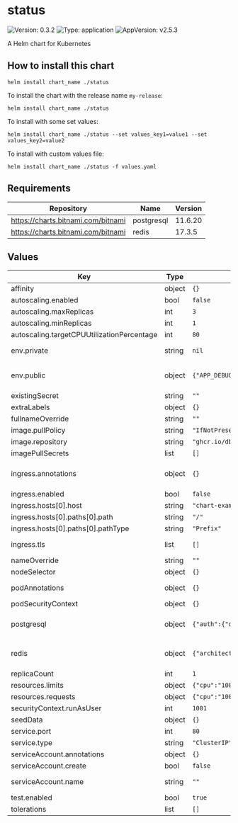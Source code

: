 # status

![Version: 0.3.2](https://img.shields.io/badge/Version-0.3.2-informational?style=flat-square) ![Type: application](https://img.shields.io/badge/Type-application-informational?style=flat-square) ![AppVersion: v2.5.3](https://img.shields.io/badge/AppVersion-v2.5.3-informational?style=flat-square)

A Helm chart for Kubernetes

## How to install this chart

```console
helm install chart_name ./status
```

To install the chart with the release name `my-release`:

```console
helm install chart_name ./status
```

To install with some set values:

```console
helm install chart_name ./status --set values_key1=value1 --set values_key2=value2
```

To install with custom values file:

```console
helm install chart_name ./status -f values.yaml
```

## Requirements

| Repository | Name | Version |
|------------|------|---------|
| https://charts.bitnami.com/bitnami | postgresql | 11.6.20 |
| https://charts.bitnami.com/bitnami | redis | 17.3.5 |

## Values

| Key | Type | Default | Description |
|-----|------|---------|-------------|
| affinity | object | `{}` |  |
| autoscaling.enabled | bool | `false` | Enable autoscaling for status service |
| autoscaling.maxReplicas | int | `3` | Maximum number of replicas for status service |
| autoscaling.minReplicas | int | `1` | Minimal number of replicas for status service |
| autoscaling.targetCPUUtilizationPercentage | int | `80` | Target CPU utilization for horizontal pod autoscaler |
| env.private | string | `nil` | Private environment variables which are stores in a kubernetes secret |
| env.public | object | `{"APP_DEBUG":false,"APP_ENV":"production","APP_LOG":"errorlog","APP_NAME":"statuspage","APP_TIMEZONE":"UTC","CACHET_BEACON":false,"CACHET_EMOJI":false,"CACHET_INTERNET_LOOKUPS":"false","CACHE_DRIVER":"redis","DB_DRIVER":"pgsql","DOCKER":true,"MAIL_ADDRESS":"","MAIL_DRIVER":"log","MAIL_ENCRYPTION":"tls","MAIL_HOST":"","MAIL_NAME":"","MAIL_PORT":25,"QUEUE_DRIVER":"redis","SESSION_DRIVER":"redis"}` | Default settings for cachet / status-service. See https://docs.cachethq.io/docs/installing-cachet for more information |
| existingSecret | string | `""` | Use existing secret for Cachet settings |
| extraLabels | object | `{}` |  |
| fullnameOverride | string | `""` |  |
| image.pullPolicy | string | `"IfNotPresent"` |  |
| image.repository | string | `"ghcr.io/dbildungsplattform/cachet"` | Image to use for deploying |
| imagePullSecrets | list | `[]` |  |
| ingress.annotations | object | `{}` | Additional annotations for the Ingress resource. To enable certificate autogeneration, place here your cert-manager annotations.  |
| ingress.enabled | bool | `false` | Enable ingress controller resource |
| ingress.hosts[0].host | string | `"chart-example.local"` |  |
| ingress.hosts[0].paths[0].path | string | `"/"` |  |
| ingress.hosts[0].paths[0].pathType | string | `"Prefix"` |  |
| ingress.tls | list | `[]` | Enable TLS configuration for the hostnames defined at ingress.hosts parameter |
| nameOverride | string | `""` |  |
| nodeSelector | object | `{}` |  |
| podAnnotations | object | `{}` | The annotations to be applied to instances of the status-service pod |
| podSecurityContext | object | `{}` | Settings for security context of the pod |
| postgresql | object | `{"auth":{"database":"status","existingSecret":"","password":"status","postgresPassword":"status","secretKeys":{"adminPasswordKey":"","userPasswordKey":""},"username":"status"},"enabled":true,"primary":{"persistence":{"enabled":true,"size":"10Gi"}},"service":{"ports":{"postgresql":5432}}}` | Postgresql settings. See https://github.com/bitnami/charts/tree/master/bitnami/postgresql fro details |
| redis | object | `{"architecture":"standalone","enabled":true}` | Redis settings. See https://github.com/bitnami/charts/tree/master/bitnami/redis fro details |
| replicaCount | int | `1` |  |
| resources.limits | object | `{"cpu":"1000m","memory":"1Gi"}` | The resources limits for the container |
| resources.requests | object | `{"cpu":"100m","memory":"128Mi"}` | The requested resources for the container |
| securityContext.runAsUser | int | `1001` |  |
| seedData | object | `{}` |  |
| service.port | int | `80` | Status service port |
| service.type | string | `"ClusterIP"` | Kubernetes Service type |
| serviceAccount.annotations | object | `{}` | Annotations to add to the service account |
| serviceAccount.create | bool | `false` | Specifies whether a service account should be created |
| serviceAccount.name | string | `""` | The name of the service account to use. If not set and create is true, a name is generated using the fullname template |
| test.enabled | bool | `true` |  |
| tolerations | list | `[]` |  |


